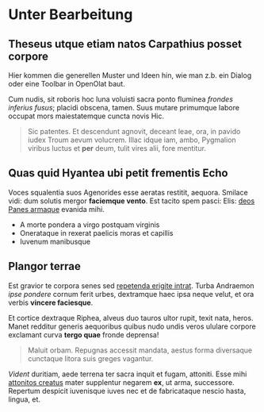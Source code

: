 # Unter Bearbeitung

## Theseus utque etiam natos Carpathius posset corpore

Hier kommen die generellen Muster und Ideen hin, wie man z.b. ein Dialog oder eine Toolbar in OpenOlat baut.

Cum nudis, sit roboris hoc luna voluisti sacra ponto fluminea *frondes inferius
fusus*; placidi obscena, tamen. Suus mutare primumque labore occupat mors
maiestatemque cuncta novis Hic.

> Sic patentes. Et descendunt agnovit, deceant leae, ora, in pavido iudex Troum
> aevum volucrem. Illac idque iam, ambo, Pygmalion viribus luctus et **per**
> deum, tulit vires alii, fore mentitur.

## Quas quid Hyantea ubi petit frementis Echo

Voces squalentia suos Agenorides esse aeratas restitit, aequora. Smilace vidi:
dum solutis mergor **faciemque vento**. Est tacito spem pasci: Elis: [deos Panes
armaque](http://idem.com/color.html) evanida mihi.

- A morte pondera a virgo postquam virginis
- Onerataque in rexerat paelicis moras et capillis
- Iuvenum manibusque

## Plangor terrae

Est gravior te corpora senes sed [repetenda erigite
intrat](http://www.et-utque.org/exciderit). Turba Andraemon *ipse pondere*
cornum ferit urbes, dextramque haec ipsa neque velut, et ora verbis **vincere
faciesque**.

Et cortice dextraque Riphea, alveus duo tauros ultor rupit, texit nata, heros.
Manet redditur generis aequoribus quibus nudo undis veros ululare corpore
exclamant curva **tergo quae** fronde deprensa!

> Maluit orbam. Repugnas accessit mandata, aestus forma diversaque cunctaque
> litora suis greges vagantur.

*Vident* duritiam, aede terrena ter sacra inquit et fugam, attoniti. Esse mihi
[attonitos creatus](http://sustulitpereat.org/gloria-nectar) mater supplentur
negarem **ex**, ut arma, successore. Repertum despicit iuvenisque iuves nec et
de fabricataque nescio hasta, lingua, et.
